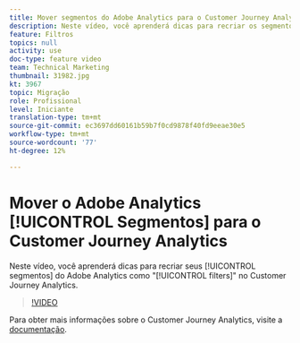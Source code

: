 ```yaml
---
title: Mover segmentos do Adobe Analytics para o Customer Journey Analytics
description: Neste vídeo, você aprenderá dicas para recriar os segmentos do Adobe Analytics como "filtros" no Customer Journey Analytics.
feature: Filtros
topics: null
activity: use
doc-type: feature video
team: Technical Marketing
thumbnail: 31982.jpg
kt: 3967
topic: Migração
role: Profissional
level: Iniciante
translation-type: tm+mt
source-git-commit: ec3697dd60161b59b7f0cd9878f40fd9eeae30e5
workflow-type: tm+mt
source-wordcount: '77'
ht-degree: 12%

---
```



# Mover o Adobe Analytics [!UICONTROL Segmentos] para o Customer Journey Analytics

Neste vídeo, você aprenderá dicas para recriar seus [!UICONTROL segmentos] do Adobe Analytics como &quot;[!UICONTROL filters]&quot; no Customer Journey Analytics.

>[!VIDEO](https://video.tv.adobe.com/v/31982/?quality=12)

Para obter mais informações sobre o Customer Journey Analytics, visite a [documentação](https://docs.adobe.com/content/help/pt-BR/analytics-platform/using/cja-landing.html).
